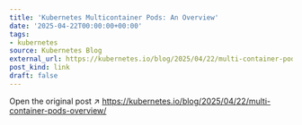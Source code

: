 ```yaml
---
title: 'Kubernetes Multicontainer Pods: An Overview'
date: '2025-04-22T00:00:00+00:00'
tags:
- kubernetes
source: Kubernetes Blog
external_url: https://kubernetes.io/blog/2025/04/22/multi-container-pods-overview/
post_kind: link
draft: false
---
```

Open the original post ↗ https://kubernetes.io/blog/2025/04/22/multi-container-pods-overview/
